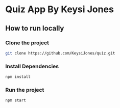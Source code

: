 # Quiz App By Keysi Jones

## How to run locally

### Clone the project

```bash
git clone https://github.com/KeysiJones/quiz.git
```

### Install Dependencies

```bash
npm install
```

### Run the project

```bash
npm start
```